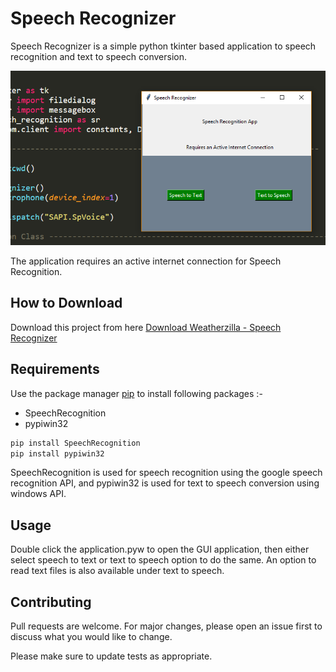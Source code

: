 # Speech Recognizer

Speech Recognizer is a simple python tkinter based application to speech recognition and text to speech conversion.

![Alt text](app.png?raw=true "Speech Recognizer")

The application requires an active internet connection for Speech Recognition.

## How to Download

Download this project from here [Download Weatherzilla - Speech Recognizer](https://downgit.github.io/#/home?url=https://github.com/pyGuru123/Tkinter-Applications/tree/master/Speech%20Recognizer)

## Requirements

Use the package manager [pip](https://pip.pypa.io/en/stable/) to install following packages :-
* SpeechRecognition
* pypiwin32

```bash
pip install SpeechRecognition
pip install pypiwin32
```

SpeechRecognition is used for speech recognition using the google speech recognition API, and pypiwin32 is used for text to speech conversion using windows API.

## Usage

Double click the application.pyw to open the GUI application, then either select speech to text or text to speech option to do the same. An option to read text files is also available under text to speech.


## Contributing
Pull requests are welcome. For major changes, please open an issue first to discuss what you would like to change.

Please make sure to update tests as appropriate.
